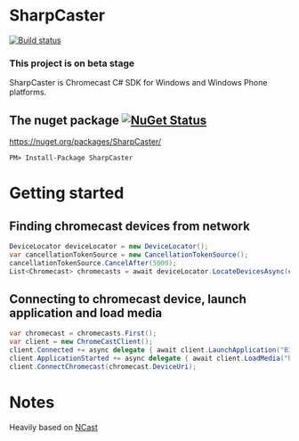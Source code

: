 # SharpCaster

[![Build status](https://ci.appveyor.com/api/projects/status/myew8u24ry7dbdm0?svg=true)](https://ci.appveyor.com/project/tapanila/sharpcaster)

### This project is on beta stage

SharpCaster is Chromecast C# SDK for Windows and Windows Phone platforms.

## The nuget package  [![NuGet Status](http://img.shields.io/nuget/v/SharpCaster.svg?style=flat)](https://www.nuget.org/packages/SharpCaster/)

https://nuget.org/packages/SharpCaster/

    PM> Install-Package SharpCaster

# Getting started

## Finding chromecast devices from network
```cs
DeviceLocator deviceLocator = new DeviceLocator();
var cancellationTokenSource = new CancellationTokenSource();
cancellationTokenSource.CancelAfter(5000);
List<Chromecast> chromecasts = await deviceLocator.LocateDevicesAsync(cancellationTokenSource.Token);
```
## Connecting to chromecast device, launch application and load media
```cs
var chromecast = chromecasts.First();
var client = new ChromeCastClient();
client.Connected += async delegate { await client.LaunchApplication("B3419EF5"); };
client.ApplicationStarted += async delegate { await client.LoadMedia("http://commondatastorage.googleapis.com/gtv-videos-bucket/CastVideos/dash/BigBuckBunny.mpd"); };
client.ConnectChromecast(chromecast.DeviceUri);
```    
# Notes

Heavily based on [NCast](https://github.com/jeremychild/NCast)
